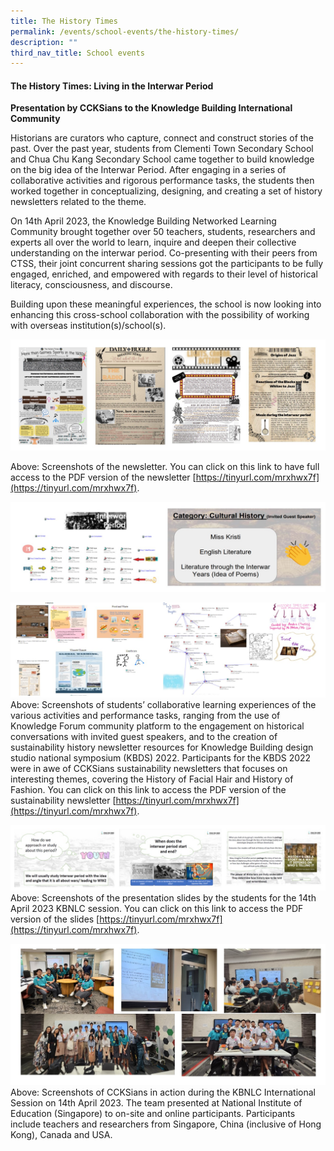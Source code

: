 ```yaml
---
title: The History Times
permalink: /events/school-events/the-history-times/
description: ""
third_nav_title: School events
---
```

#### The History Times: Living in the Interwar Period #### 

**Presentation by CCKSians to the Knowledge Building International Community**

Historians are curators who capture, connect and construct stories of the past. Over the past year, students from Clementi Town Secondary School and Chua Chu Kang Secondary School came together to build knowledge on the big idea of the Interwar Period. After engaging in a series of collaborative activities and rigorous performance tasks, the students then worked together in conceptualizing, designing, and creating a set of history newsletters related to the theme. 

On 14th April 2023, the Knowledge Building Networked Learning Community brought together over 50 teachers, students, researchers and experts all over the world to learn, inquire and deepen their collective understanding on the interwar period. Co-presenting with their peers from CTSS, their joint concurrent sharing sessions got the participants to be fully engaged, enriched, and empowered with regards to their level of historical literacy, consciousness, and discourse.  

Building upon these meaningful experiences, the school is now looking into enhancing this cross-school collaboration with the possibility of working with overseas institution(s)/school(s).   

![](/images/Events/School%20Events/The%20history%20times/HistoryTimesPhoto01.jpg)

Above: Screenshots of the newsletter. You can click on this link to have full access to the PDF version of the newsletter [https://tinyurl.com/mrxhwx7f](https://tinyurl.com/mrxhwx7f).


![](/images/Events/School%20Events/The%20history%20times/HistoryTimesPhoto02.jpg)


![](/images/Events/School%20Events/The%20history%20times/HistoryTimesPhoto03.jpg)
Above: Screenshots of students’ collaborative learning experiences of the various activities and performance tasks, ranging from the use of Knowledge Forum community platform to the engagement on historical conversations with invited guest speakers, and to the creation of sustainability history newsletter resources for Knowledge Building design studio national symposium (KBDS) 2022. Participants for the KBDS 2022 were in awe of CCKSians sustainability newsletters that focuses on interesting themes, covering the History of Facial Hair and History of Fashion. You can click on this link to access the PDF version of the sustainability newsletter [https://tinyurl.com/mrxhwx7f](https://tinyurl.com/mrxhwx7f). 


![](/images/Events/School%20Events/The%20history%20times/HistoryTimesPhoto04.jpg)
Above: Screenshots of the presentation slides by the students for the 14th April 2023 KBNLC session. You can click on this link to access the PDF version of the slides [https://tinyurl.com/mrxhwx7f](https://tinyurl.com/mrxhwx7f). 


![](/images/Events/School%20Events/The%20history%20times/HistoryTimesPhoto05.jpg)
Above: Screenshots of CCKSians in action during the KBNLC International Session on 14th April 2023. The team presented at National Institute of Education (Singapore) to on-site and online participants. Participants include teachers and researchers from Singapore, China (inclusive of Hong Kong), Canada and USA.